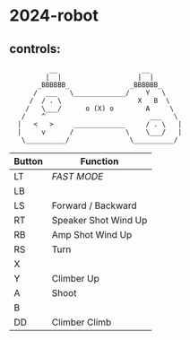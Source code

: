 # 2024-robot



## controls:

```                                          
          __                     __
         |  |                   |  |
       _BBBBBB_               _BBBBBB_
      /  ___   \_____________/    Y   \
     /  / . \                   X   B  \
    /   \___/      o (X) o        A     \
   /    ^                          ___   \
  |   <   >     _____________     / . \   |
  |     v      /             \    \___/   |
   \__________/               \__________/
```




| Button | Function |
|-|-|
| LT | *FAST MODE* |
| LB | |
| LS | Forward / Backward |
| RT | Speaker Shot Wind Up |
| RB | Amp Shot Wind Up |
| RS | Turn |
| X  | |
| Y  | Climber Up |
| A  | Shoot |
| B  | |
| DD | Climber Climb |